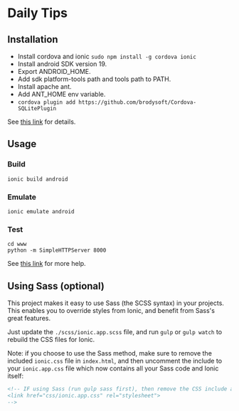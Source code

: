 Daily Tips
=====================

Installation
------------------------------

* Install cordova and ionic `sudo npm install -g cordova ionic`
* Install android SDK version 19.
* Export ANDROID_HOME.
* Add sdk platform-tools path and tools path to PATH.
* Install apache ant.
* Add ANT_HOME env variable.
* `cordova plugin add https://github.com/brodysoft/Cordova-SQLitePlugin`

See [this link](http://stackoverflow.com/questions/20323787/cordova-platform-add-android-not-working-while-listing-android-targets) for details.

Usage
------------------------


### Build

```
ionic build android
```

### Emulate

```
ionic emulate android
```

### Test

```
cd www
python -m SimpleHTTPServer 8000
```

See [this link](http://ionicframework.com/getting-started/) for more help.

Using Sass (optional)
-------------------------------------------------

This project makes it easy to use Sass (the SCSS syntax) in your projects. This enables you to override styles from Ionic, and benefit from
Sass's great features.

Just update the `./scss/ionic.app.scss` file, and run `gulp` or `gulp watch` to rebuild the CSS files for Ionic.

Note: if you choose to use the Sass method, make sure to remove the included `ionic.css` file in `index.html`, and then uncomment
the include to your `ionic.app.css` file which now contains all your Sass code and Ionic itself:

```html
<!-- IF using Sass (run gulp sass first), then remove the CSS include above
<link href="css/ionic.app.css" rel="stylesheet">
-->
```